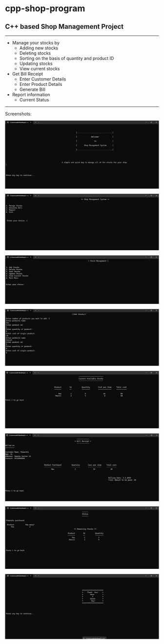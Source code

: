 # cpp-shop-program
## C++ based Shop Management Project ##
---------------
* Manage your stocks by
   * Adding new stocks
   * Deleting stocks
   * Sorting on the basis of quantity and product ID
   * Updating stocks
   * View current stocks
* Get Bill Receipt
   * Enter Customer Details
   * Enter Product Details
   * Generate Bill
* Report information
   * Current Status
---------------
Screenshots:

![](/images/shop1.png "Welcome Screen")

![](/images/shop2.png "Main Menu")

![](/images/shop3.png "Manage Stocks")

![](/images/shop4.png "Add Stocks")

![](/images/shop5.png "View Available Stocks")

![](/images/shop6.png "Bill Receipt")

![](/images/shop7.png "Current Status")

![](/images/shop8.png "End Screen")



